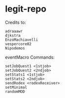# legit-repo

Credits to:
```
adraaawr
djkstra
EnzoMachiavelli
vespercore02
Nipodemos
```

eventMacro Commands:
```
setJobQuest1 <1stjob>
setJobQuest2 <2ndjob>
setStats1 <1stjob>
setStats2 <2ndjob>
sendRodex <rodexReceiver>
setMinimal
randomMOD
```